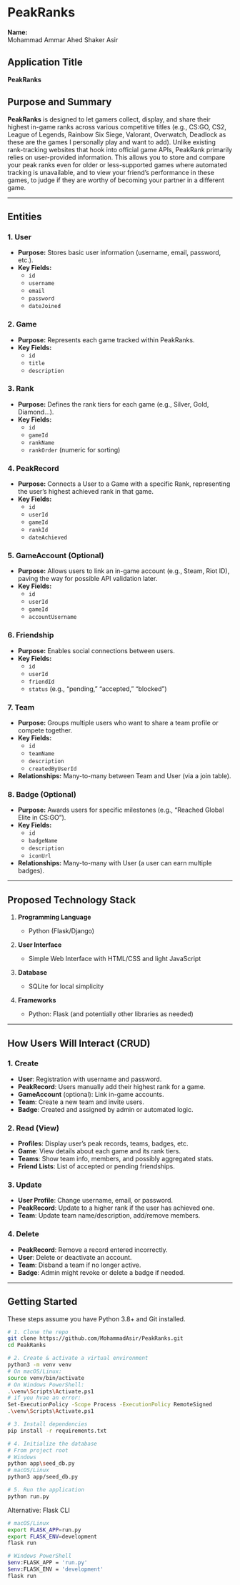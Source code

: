 # PeakRanks

**Name:**  
Mohammad Ammar Ahed Shaker Asir

## Application Title
**PeakRanks**

## Purpose and Summary
**PeakRanks** is designed to let gamers collect, display, and share their highest in-game ranks across various competitive titles (e.g., CS:GO, CS2, League of Legends, Rainbow Six Siege, Valorant, Overwatch, Deadlock as these are the games I personally play and want to add). Unlike existing rank-tracking websites that hook into official game APIs, PeakRank primarily relies on user-provided information. This allows you to store and compare your peak ranks even for older or less-supported games where automated tracking is unavailable, and to view your friend’s performance in these games, to judge if they are worthy of becoming your partner in a different game.

---

## Entities

### 1. User
- **Purpose:** Stores basic user information (username, email, password, etc.).  
- **Key Fields:**  
  - `id`  
  - `username`  
  - `email`  
  - `password`  
  - `dateJoined`

### 2. Game
- **Purpose:** Represents each game tracked within PeakRanks.  
- **Key Fields:**  
  - `id`  
  - `title`  
  - `description`

### 3. Rank
- **Purpose:** Defines the rank tiers for each game (e.g., Silver, Gold, Diamond…).  
- **Key Fields:**  
  - `id`  
  - `gameId`  
  - `rankName`  
  - `rankOrder` (numeric for sorting)

### 4. PeakRecord
- **Purpose:** Connects a User to a Game with a specific Rank, representing the user’s highest achieved rank in that game.  
- **Key Fields:**  
  - `id`  
  - `userId`  
  - `gameId`  
  - `rankId`  
  - `dateAchieved`

### 5. GameAccount (Optional)
- **Purpose:** Allows users to link an in-game account (e.g., Steam, Riot ID), paving the way for possible API validation later.  
- **Key Fields:**  
  - `id`  
  - `userId`  
  - `gameId`  
  - `accountUsername`

### 6. Friendship
- **Purpose:** Enables social connections between users.  
- **Key Fields:**  
  - `id`  
  - `userId`  
  - `friendId`  
  - `status` (e.g., “pending,” “accepted,” “blocked”)

### 7. Team
- **Purpose:** Groups multiple users who want to share a team profile or compete together.  
- **Key Fields:**  
  - `id`  
  - `teamName`  
  - `description`  
  - `createdByUserId`  
- **Relationships:** Many-to-many between Team and User (via a join table).

### 8. Badge (Optional)
- **Purpose:** Awards users for specific milestones (e.g., “Reached Global Elite in CS:GO”).  
- **Key Fields:**  
  - `id`  
  - `badgeName`  
  - `description`  
  - `iconUrl`  
- **Relationships:** Many-to-many with User (a user can earn multiple badges).

---

## Proposed Technology Stack

1. **Programming Language**  
   - Python (Flask/Django)

2. **User Interface**  
   - Simple Web Interface with HTML/CSS and light JavaScript

3. **Database**  
   - SQLite for local simplicity

4. **Frameworks**  
   - Python: Flask (and potentially other libraries as needed)

---

## How Users Will Interact (CRUD)

### 1. Create
- **User**: Registration with username and password.  
- **PeakRecord**: Users manually add their highest rank for a game.  
- **GameAccount** (optional): Link in-game accounts. 
- **Team**: Create a new team and invite users.  
- **Badge**: Created and assigned by admin or automated logic.

### 2. Read (View)
- **Profiles**: Display user’s peak records, teams, badges, etc.  
- **Game**: View details about each game and its rank tiers.  
- **Teams**: Show team info, members, and possibly aggregated stats.  
- **Friend Lists**: List of accepted or pending friendships.

### 3. Update
- **User Profile**: Change username, email, or password.  
- **PeakRecord**: Update to a higher rank if the user has achieved one.  
- **Team**: Update team name/description, add/remove members.  

### 4. Delete
- **PeakRecord**: Remove a record entered incorrectly.  
- **User**: Delete or deactivate an account.  
- **Team**: Disband a team if no longer active.  
- **Badge**: Admin might revoke or delete a badge if needed.


---

## Getting Started

These steps assume you have Python 3.8+ and Git installed.

```bash
# 1. Clone the repo
git clone https://github.com/MohammadAsir/PeakRanks.git
cd PeakRanks

# 2. Create & activate a virtual environment
python3 -m venv venv
# On macOS/Linux:
source venv/bin/activate
# On Windows PowerShell:
.\venv\Scripts\Activate.ps1
# if you hvae an error:
Set-ExecutionPolicy -Scope Process -ExecutionPolicy RemoteSigned
.\venv\Scripts\Activate.ps1

# 3. Install dependencies
pip install -r requirements.txt

# 4. Initialize the database
# From project root
# Windows
python app\seed_db.py
# macOS/Linux
python3 app/seed_db.py

# 5. Run the application
python run.py
```
Alternative: Flask CLI
```bash
# macOS/Linux
export FLASK_APP=run.py
export FLASK_ENV=development
flask run

# Windows PowerShell
$env:FLASK_APP = 'run.py'
$env:FLASK_ENV = 'development'
flask run
```
